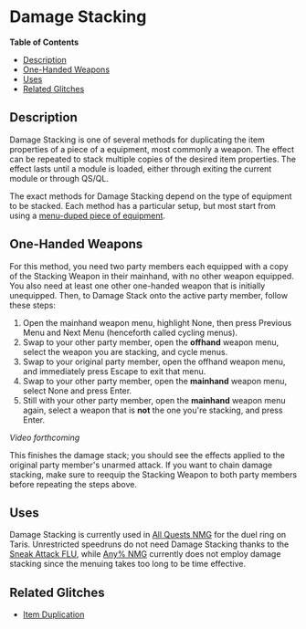 

# Damage Stacking

**Table of Contents**
- [Description](#description)
- [One-Handed Weapons](#one-handed-weapons)
- [Uses](#uses)
- [Related Glitches](#related-glitches)

## Description

Damage Stacking is one of several methods for duplicating the item properties of a piece of a equipment, most commonly a weapon.  The effect can be repeated to stack multiple copies of the desired item properties.  The effect lasts until a module is loaded, either through exiting the current module or through QS/QL.

The exact methods for Damage Stacking depend on the type of equipment to be stacked.  Each method has a particular setup, but most start from using a [menu-duped piece of equipment](<Item Duplication#menu-duping>).

## One-Handed Weapons

For this method, you need two party members each equipped with a copy of the Stacking Weapon in their mainhand, with no other weapon equipped.  You also need at least one other one-handed weapon that is initially unequipped.  Then, to Damage Stack onto the active party member, follow these steps:

1. Open the mainhand weapon menu, highlight None, then press Previous Menu and Next Menu (henceforth called cycling menus).
2. Swap to your other party member, open the **offhand** weapon menu, select the weapon you are stacking, and cycle menus.
3. Swap to your original party member, open the offhand weapon menu, and immediately press Escape to exit that menu.
4. Swap to your other party member, open the **mainhand** weapon menu, select None and press Enter.
5. Still with your other party member, open the **mainhand** weapon menu again, select a weapon that is **not** the one you're stacking, and press Enter.

*Video forthcoming*

This finishes the damage stack; you should see the effects applied to the original party member's unarmed attack.  If you want to chain damage stacking, make sure to reequip the Stacking Weapon to both party members before repeating the steps above.

## Uses

Damage Stacking is currently used in [All Quests NMG](<../Route Guides/All Quests NMG>) for the duel ring on Taris.  Unrestricted speedruns do not need Damage Stacking thanks to the [Sneak Attack FLU](<../Major Glitches/Fake Level Ups#sneak-attack-flu>), while [Any% NMG](<../Route Guides/Any%25 NMG>) currently does not employ damage stacking since the menuing takes too long to be time effective.

## Related Glitches

- [Item Duplication](<Item Duplication#menu-duping>)
